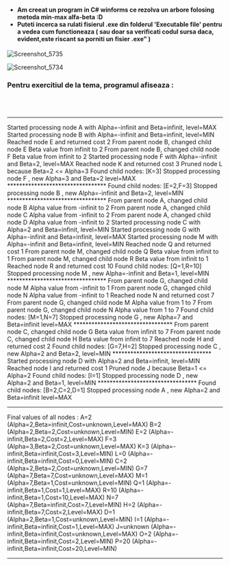 <h4>
<ul>
<li>
Am creeat un program in C# winforms ce rezolva un arbore folosing metoda min-max alfa-beta :D
</li>
 <li>
Puteti incerca sa rulati fisierul .exe din folderul 'Executable file' pentru a vedea cum functioneaza ( sau doar sa verificati codul sursa daca, evident,este riscant sa porniti un fisier .exe" )  
    </li>
</ul> </h4>

![Screenshot_5735](https://user-images.githubusercontent.com/91731551/138122747-1bd4a734-b588-4579-ae0f-b386457d1b9b.png)

![Screenshot_5734](https://user-images.githubusercontent.com/91731551/138122727-55b8c8e7-05c8-4545-a904-1fe5b420813a.png)
<br/>
<h3> Pentru exercitiul de la tema, programul afiseaza : </h3> <br/><br/>

*************************************************************************
Started processing node A with Alpha=-infinit and Beta=infinit, level=MAX
    Started processing node B with Alpha=-infinit and Beta=infinit, level=MIN
        Reached node E and returned cost 2
    From parent node B, changed child node E Beta value from infinit to 2
    From parent node B, changed child node F Beta value from infinit to 2
        Started processing node F with Alpha=-infinit and Beta=2, level=MAX
            Reached node K and returned cost 3
        Pruned node L because Beta=2 <= Alpha=3
        Found child nodes: [K=3]
        Stopped processing node F , new Alpha=3 and Beta=2 level=MAX
        *********************************
    Found child nodes: [E=2,F=3]
    Stopped processing node B , new Alpha=-infinit and Beta=2, level=MIN
    *********************************
From parent node A, changed child node B Alpha value from -infinit to 2
From parent node A, changed child node C Alpha value from -infinit to 2
From parent node A, changed child node D Alpha value from -infinit to 2
    Started processing node C with Alpha=2 and Beta=infinit, level=MIN
        Started processing node G with Alpha=-infinit and Beta=infinit, level=MAX
            Started processing node M with Alpha=-infinit and Beta=infinit, level=MIN
                Reached node Q and returned cost 1
            From parent node M, changed child node Q Beta value from infinit to 1
            From parent node M, changed child node R Beta value from infinit to 1
                Reached node R and returned cost 10
            Found child nodes: [Q=1,R=10]
            Stopped processing node M , new Alpha=-infinit and Beta=1, level=MIN
            *********************************
        From parent node G, changed child node M Alpha value from -infinit to 1
        From parent node G, changed child node N Alpha value from -infinit to 1
            Reached node N and returned cost 7
        From parent node G, changed child node M Alpha value from 1 to 7
        From parent node G, changed child node N Alpha value from 1 to 7
        Found child nodes: [M=1,N=7]
        Stopped processing node G , new Alpha=7 and Beta=infinit level=MAX
        *********************************
    From parent node C, changed child node G Beta value from infinit to 7
    From parent node C, changed child node H Beta value from infinit to 7
        Reached node H and returned cost 2
    Found child nodes: [G=7,H=2]
    Stopped processing node C , new Alpha=2 and Beta=2, level=MIN
    *********************************
    Started processing node D with Alpha=2 and Beta=infinit, level=MIN
        Reached node I and returned cost 1
    Pruned node J because Beta=1 <= Alpha=2
    Found child nodes: [I=1]
    Stopped processing node D , new Alpha=2 and Beta=1, level=MIN
    *********************************
Found child nodes: [B=2,C=2,D=1]
Stopped processing node A , new Alpha=2 and Beta=infinit level=MAX
*********************************

Final values of all nodes :
A=2 (Alpha=2,Beta=infinit,Cost=unknown,Level=MAX)
B=2 (Alpha=2,Beta=2,Cost=unknown,Level=MIN)
E=2 (Alpha=-infinit,Beta=2,Cost=2,Level=MAX)
F=3 (Alpha=3,Beta=2,Cost=unknown,Level=MAX)
K=3 (Alpha=-infinit,Beta=infinit,Cost=3,Level=MIN)
L=0 (Alpha=-infinit,Beta=infinit,Cost=0,Level=MIN)
C=2 (Alpha=2,Beta=2,Cost=unknown,Level=MIN)
G=7 (Alpha=7,Beta=7,Cost=unknown,Level=MAX)
M=1 (Alpha=7,Beta=1,Cost=unknown,Level=MIN)
Q=1 (Alpha=-infinit,Beta=1,Cost=1,Level=MAX)
R=10 (Alpha=-infinit,Beta=1,Cost=10,Level=MAX)
N=7 (Alpha=7,Beta=infinit,Cost=7,Level=MIN)
H=2 (Alpha=-infinit,Beta=7,Cost=2,Level=MAX)
D=1 (Alpha=2,Beta=1,Cost=unknown,Level=MIN)
I=1 (Alpha=-infinit,Beta=infinit,Cost=1,Level=MAX)
J=unknown (Alpha=-infinit,Beta=infinit,Cost=unknown,Level=MAX)
O=2 (Alpha=-infinit,Beta=infinit,Cost=2,Level=MIN)
P=20 (Alpha=-infinit,Beta=infinit,Cost=20,Level=MIN)
*************************************************************************
